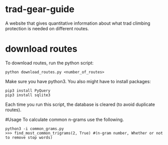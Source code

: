 # trad-gear-guide
A website that gives quantitative information about what trad climbing protection is needed on different routes.

# download routes
To download routes, run the python script:
```
python download_routes.py <number_of_routes>
```
Make sure you have python3. You also might have to install packages:
```
pip3 install PyQuery
pip3 install sqlite3
```
Each time you run this script, the database is cleared (to avoid duplicate routes).


#Usage 
To calculate common n-grams use the following.

```
python3 -i common_grams.py
>>> find_most_common_trigrams(2, True) #(n-gram number, Whether or not to remove stop words)
```